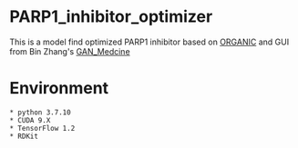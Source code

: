 # PARP1_inhibitor_optimizer
 This is a model find optimized PARP1 inhibitor based on [ORGANIC](https://couteiral.github.io/ORGANIC) and GUI from Bin Zhang's [GAN_Medcine](https://github.com/Bin-Zhang-Bioinformation/GAN_Medcine)
# Environment
    * python 3.7.10
    * CUDA 9.X
    * TensorFlow 1.2
    * RDKit
    
